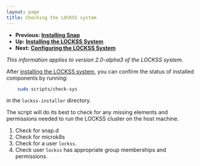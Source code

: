 ```yaml
---
layout: page
title: Checking the LOCKSS system
---
```


*   **Previous: [Installing Snap](snap)**
*   **Up: [Installing the LOCKSS System](.)**
*   **Next: [Configuring the LOCKSS System](../configuring)**

*This information applies to version 2.0-alpha3 of the LOCKSS system.*

After [installing the LOCKSS system](index), you can confirm the status of installed components by running:

```bash
    sudo scripts/check-sys
```

in the `lockss-installer` directory.

The script will do its best to check for any missing elements and permissions needed to run the LOCKSS cluster on the host machine.

1.  Check for snap.d
1.  Check for microk8s
1.  Check for a user `lockss`.
1.  Check user `lockss` has appropriate group memberships and permissions.
